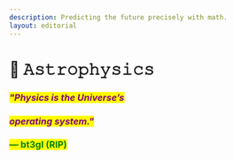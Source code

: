 ```yaml
---
description: Predicting the future precisely with math.
layout: editorial
---
```


# 🔭 𝙰𝚜𝚝𝚛𝚘𝚙𝚑𝚢𝚜𝚒𝚌𝚜

### _<mark style="color:purple;">"Physics is the Universe’s</mark>_&#x20;

### _<mark style="color:purple;">operating system."</mark>_&#x20;

<mark style="color:purple;"></mark>

### <mark style="color:green;">— bt3gl (RIP)</mark>
